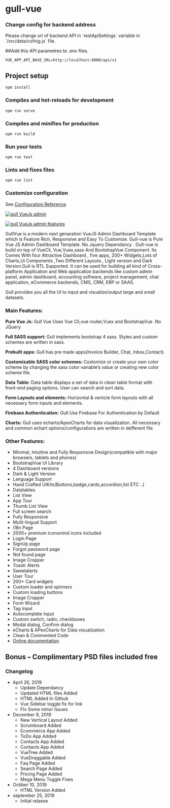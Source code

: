 # gull-vue

### Change config for backend address
<p> Please change url of backend API in `restApiSettings` variable in `/src/data/cofnig.js` file.
</p>


##Add this API parametres to .env files. 

```
VUE_APP_API_BASE_URL=http://localhost:8000/api/v1
```

## Project setup

```
npm install
```

### Compiles and hot-reloads for development

```
npm run serve
```

### Compiles and minifies for production

```
npm run build
```

### Run your tests

```
npm run test
```

### Lints and fixes files

```
npm run lint
```

### Customize configuration

See [Configuration Reference](https://cli.vuejs.org/config/).

<p>
    <a href=""><img src="https://ui-lib.com/wp-content/uploads/2019/08/gull-vue-2in1.jpg" alt="gull VueJs admin"></a>
</p>

<p>
    <a href=""><img src="https://ui-lib.com/wp-content/uploads/2019/09/gull-vue-features.jpg"
            alt="gull VueJs admin features"></a>
</p>
<p>GullVue is a modern next genaration VueJS Admin Dashboard Template which is Feature Rich, Responsive and Easy To
    Customize.
    Gull-vue is Pure Vue JS Admin Dashboard Template. No Jquery Dependancy . Gull-vue is build on top of VueCli,
    Vue,Vuex,sass
    And
    BootstrapVue Component. Its Comes With four Attractive Dashboard , five apps, 200+ Widgets,Lots of Charts,Ui
    Components
    ,Two Different Layouts , LIght version and Dark Version.Gull is RTL Supported. It can be used for
    building all kind of Cross-platform Application and Web application backends like custom admin panel, admin
    dashboard, accounting software, project management, chat application, eCommerce backends, CMS, CRM, ERP or SAAS.</p>
<p>Gull provides you all the UI to input and visualize/output large and small datasets.</p>

<h3>Main Features:</h3>

<p><strong>Pure Vue Js: </strong>Gull Vue Uses Vue Cli,vue router,Vuex and BootstrapVue .No JQuery </p>
<p><strong>Full SASS support: </strong>Gull implements bootstrap 4 sass. Styles and custom schemes are written in sass.
</p>
<p><strong>Prebuilt apps: </strong>Gull has pre made apps(Invoice Builder, Chat, Inbox,Contact).</p>

<p><strong>Customizable SASS color schemes: </strong> Customize or create your own color scheme by changing the sass
    color variable&#8217;s value or creating new color scheme file.</p>

<p><strong>Data Table:</strong> Data table displays a set of data in clean table format with front-end paging options.
    User can search and sort data.</p>
<p><strong>Form Layouts and elements:</strong> Horizontal & verticle form layouts with all necessary form inputs and
    elements.</p>
<p><strong>Firebase Authentication:</strong> Gull Use Firebase For Authentication by Default</p>
<p><strong>Charts:</strong> Gull uses echarts/ApexCharts for data visualization. All necessary and common echart
    options/configurations are written in defferent file.</p>
<h3>Other Features:</h3>

<ul>
    <li>Minimal, Intuitive and Fully Responsive Design(compatible with major browsers, tablets and phones)</li>
    <li>BootstrapVue UI Library</li>
    <li>4 Dashboard versions</li>
    <li>Dark & Light Version</li>
    <li>Language Support</li>
    <li>Hand Crafted UiKits(Buttons,badge,cards,accordion,list ETC ..)</li>
    <li>Datatables</li>
    <li>List View</li>
    <li>App Tour</li>
    <li>
        Thumb List View</li>
    <li>Full screen search</li>
    <li>Fully Responsive</li>
    <li>Multi-lingual Support</li>
    <li>i18n Page
    </li>
    <li>2000+ premium iconsmind icons included</li>
    <li>Login Page</li>
    <li>SignUp page</li>
    <li>Forgot password page</li>
    <li>Not found page</li>
    <li>Image Cropper</li>
    <li>Toastr Alerts</li>
    <li>Sweetalerts</li>
    <li>User Tour</li>
    <li>200+ Card widgets</li>
    <li>Custom loader and spinners</li>
    <li>Custom loading buttons</li>
    <li>Image Cropper</li>
    <li>Form Wizard</li>
    <li>Tag Input</li>
    <li>Autocomplete Input</li>
    <li>Custom switch, radio, checkboxes</li>
    <li>Modal dialog, Confirm dialog</li>
    <li>eCharts & APexCharts for Data visualization</li>
    <li>Clean &#38; Commented Code</li>
    <li><a target="_blank" href="http://demos.ui-lib.com/gull-vue-doc">Online documentation</a></li>
</ul>

<h2>Bonus – Complimentary PSD files included free</h2>

<h3>Changelog</h3>
<ul>
<li>
        April 26, 2019
        <ul>
            <li>Update Dependancy</li>
            <li>Updated HTML files Added</li>
            <li>HTML Added In Github</li>
            <li>Vue Sidebar toggle fix for link</li>
            <li>FIx Some minor Issues</li>
        </ul>
    </li>

<li>
        December 9, 2019
        <ul>
            <li>New Vertical Layout Added</li>
            <li>Scrumboard Added</li>
            <li>Ecommerce App Added</li>
            <li>ToDo App Added</li>
            <li>Contacts App Added</li>
            <li>Contacts App Added</li>
            <li>VueTree Added</li>
            <li>VueDraggable Added</li>
            <li>Faq Page Added</li>
            <li>Search Page Added</li>
            <li>Pricing Page Added</li>
            <li>Mega Menu Toggle Fixes</li>
        </ul>
    </li>
 <li>
        Octiber 10, 2019
        <ul>
            <li>HTML Version Added</li>
        </ul>
    </li>
    <li>
        september 25, 2019
        <ul>
            <li>Initial relaese</li>
        </ul>
    </li>

</ul>
